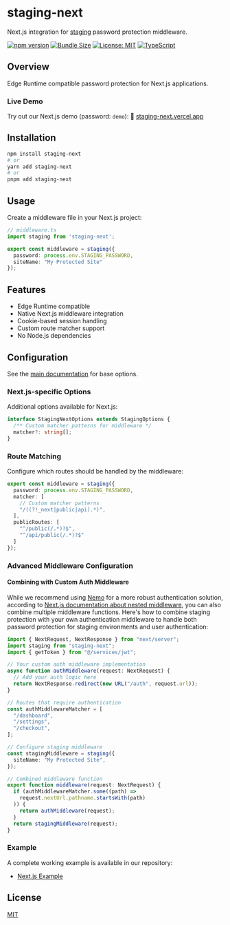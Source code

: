 # staging-next

Next.js integration for [staging](https://github.com/AntoineKM/staging) password protection middleware.

[![npm version](https://img.shields.io/npm/v/staging-next.svg)](https://www.npmjs.com/package/staging-next)
[![Bundle Size](https://img.shields.io/bundlephobia/minzip/staging-next)](https://bundlephobia.com/package/staging-next)
[![License: MIT](https://img.shields.io/badge/License-MIT-yellow.svg)](https://opensource.org/licenses/MIT)
[![TypeScript](https://img.shields.io/badge/TypeScript-Ready-blue.svg)](https://www.typescriptlang.org/)

## Overview

Edge Runtime compatible password protection for Next.js applications.

### Live Demo

Try out our Next.js demo (password: `demo`):
🚀 [staging-next.vercel.app](https://staging-next.vercel.app/)

## Installation

```bash
npm install staging-next
# or
yarn add staging-next
# or
pnpm add staging-next
```

## Usage

Create a middleware file in your Next.js project:

```typescript
// middleware.ts
import staging from 'staging-next';

export const middleware = staging({
  password: process.env.STAGING_PASSWORD,
  siteName: "My Protected Site"
});
```

## Features

* Edge Runtime compatible
* Native Next.js middleware integration
* Cookie-based session handling
* Custom route matcher support
* No Node.js dependencies

## Configuration

See the [main documentation](../../README.md#configuration) for base options.

### Next.js-specific Options

Additional options available for Next.js:

```typescript
interface StagingNextOptions extends StagingOptions {
  /** Custom matcher patterns for middleware */
  matcher?: string[];
}
```

### Route Matching

Configure which routes should be handled by the middleware:

```typescript
export const middleware = staging({
  password: process.env.STAGING_PASSWORD,
  matcher: [
    // Custom matcher patterns
    "/((?!_next|public|api).*)",
  ],
  publicRoutes: [
    "^/public(/.*)?$",
    "^/api/public(/.*)?$"
  ]
});
```

### Advanced Middleware Configuration

#### Combining with Custom Auth Middleware

While we recommend using [Nemo](https://nemo.rescale.build/) for a more robust authentication solution, according to [Next.js documentation about nested middleware](https://nextjs.org/docs/messages/nested-middleware), you can also combine multiple middleware functions. Here's how to combine staging protection with your own authentication middleware to handle both password protection for staging environments and user authentication:

```typescript
import { NextRequest, NextResponse } from "next/server";
import staging from "staging-next";
import { getToken } from "@/services/jwt";

// Your custom auth middleware implementation
async function authMiddleware(request: NextRequest) {
  // Add your auth logic here
  return NextResponse.redirect(new URL("/auth", request.url));
}

// Routes that require authentication
const authMiddlewareMatcher = [
  "/dashboard",
  "/settings",
  "/checkout",
];

// Configure staging middleware
const stagingMiddleware = staging({
  siteName: "My Protected Site",
});

// Combined middleware function
export function middleware(request: NextRequest) {
  if (authMiddlewareMatcher.some((path) => 
    request.nextUrl.pathname.startsWith(path)
  )) {
    return authMiddleware(request);
  }
  return stagingMiddleware(request);
}
```

### Example

A complete working example is available in our repository:

* [Next.js Example](https://github.com/AntoineKM/staging/tree/master/examples/next)

## License

[MIT](https://github.com/AntoineKM/staging/blob/master/LICENSE)
